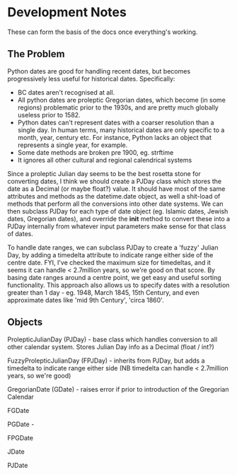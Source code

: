 Development Notes
=================

These can form the basis of the docs once everything's working.

The Problem
-----------

Python dates are good for handling recent dates, but becomes progressively less useful for historical dates. Specifically:

* BC dates aren't recognised at all.
* All python dates are proleptic Gregorian dates, which become (in some regions) problematic prior to the 1930s, and are pretty much globally useless prior to 1582.
* Python dates can't represent dates with a coarser resolution than a single day. In human terms, many historical dates are only specific to a month, year, century etc. For instance, Python lacks an object that represents a single year, for example.
* Some date methods are broken pre 1900, eg. strftime
* It ignores all other cultural and regional calendrical systems

Since a proleptic Julian day seems to be the best rosetta stone for converting dates, I think we should create a PJDay class which stores the date as a Decimal (or maybe float?) value. It should have most of the same attributes and methods as the datetime.date object, as well a shit-load of methods that perform all the conversions into other date systems. We can then subclass PJDay for each type of date object (eg. Islamic dates, Jewish dates, Gregorian dates), and override the __init__ method to convert these into a PJDay internally from whatever input parameters make sense for that class of dates.

To handle date ranges, we can subclass PJDay to create a 'fuzzy' Julian Day, by adding a timedelta attribute to indicate range either side of the centre date. FYI, I've checked the maximum size for timedeltas, and it seems it can handle < 2.7million years, so we're good on that score. By basing date ranges around a centre point, we get easy and useful sorting functionality. This approach also allows us to specify dates with a resolution greater than 1 day - eg. 1948, March 1845, 15th Century, and even approximate dates like 'mid 9th Century', 'circa 1860'.


Objects
-------

ProlepticJulianDay (PJDay) - base class which handles conversion to all other calendar system. Stores Julian Day info as a Decimal (float / int?)

FuzzyProlepticJulianDay (FPJDay) - inherits from PJDay, but adds a timedelta to indicate range either side (NB timedelta can handle < 2.7million years, so we're good)

GregorianDate (GDate) - raises error if prior to introduction of the Gregorian Calendar

FGDate

PGDate - 

FPGDate

JDate

PJDate